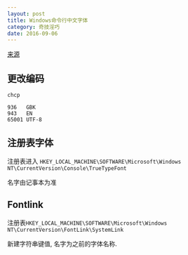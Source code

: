 ```yaml
---
layout: post
title: Windows命令行中文字体
category: 奇技淫巧
date: 2016-09-06
---
```


[来源](http://www.cnblogs.com/RhinoC/p/4470338.html)

## 更改编码
`chcp `

```
936   GBK
943   EN
65001 UTF-8
```

## 注册表字体
注册表进入
`HKEY_LOCAL_MACHINE\SOFTWARE\Microsoft\Windows NT\CurrentVersion\Console\TrueTypeFont`

名字由记事本为准

## Fontlink
注册表`HKEY_LOCAL_MACHINE\SOFTWARE\Microsoft\Windows NT\CurrentVersion\FontLink\SystemLink`

新建字符串键值, 名字为之前的字体名称.
